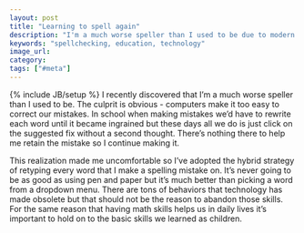 ```yaml
---
layout: post
title: "Learning to spell again"
description: "I'm a much worse speller than I used to be due to modern technology. To rectify this I'm forcing myself to retype every word correctly rather than rely on autocorrect."
keywords: "spellchecking, education, technology"
image_url:
category:
tags: ["#meta"]
---
```

{% include JB/setup %}
I recently discovered that I’m a much worse speller than I used to be. The culprit is obvious - computers make it too easy to correct our mistakes. In school when making mistakes we’d have to rewrite each word until it became ingrained but these days all we do is just click on the suggested fix without a second thought. There’s nothing there to help me retain the mistake so I continue making it.

This realization made me uncomfortable so I’ve adopted the hybrid strategy of retyping every word that I make a spelling mistake on. It’s never going to be as good as using pen and paper but it’s much better than picking a word from a dropdown menu. There are tons of behaviors that technology has made obsolete but that should not be the reason to abandon those skills. For the same reason that having math skills helps us in daily lives it’s important to hold on to the basic skills we learned as children.